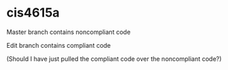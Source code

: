 # cis4615a
Master branch contains noncompliant code

Edit branch contains compliant code

(Should I have just pulled the compliant code over the noncompliant code?)
